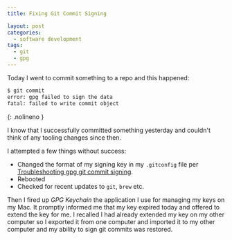 ```yaml
---
title: Fixing Git Commit Signing

layout: post
categories:
  - software development
tags:
  - git
  - gpg
---
```


Today I went to commit something to a repo and this happened:

```bash
$ git commit
error: gpg failed to sign the data
fatal: failed to write commit object
```
{: .nolineno }

<!--more-->

I know that I successfully committed something yesterday and couldn't think of any tooling changes since then.

I attempted a few things without success:

* Changed the format of my signing key in my `.gitconfig` file per [Troubleshooting gpg git commit signing](https://juliansimioni.com/blog/troubleshooting-gpg-git-commit-signing/).
* Rebooted
* Checked for recent updates to `git`, `brew` etc.

Then I fired up *GPG Keychain* the application I use for managing my keys on my Mac. It promptly informed me that my key expired today and offered to extend the key for me. I recalled I had already extended my key on my other computer so I exported it from one computer and imported it to my other computer and my ability to sign git commits was restored.